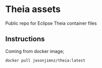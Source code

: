 # Theia assets

Public repo for Eclipse Theia container files

## Instructions

Coming from docker image;

```bash
docker pull jasonjimnz/theia:latest
```
